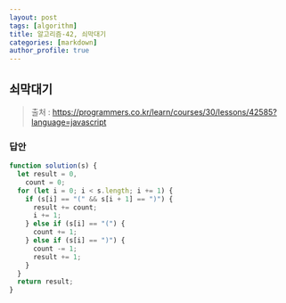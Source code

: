 ```yaml
---
layout: post
tags: [algorithm]
title: 알고리즘-42, 쇠막대기
categories: [markdown]
author_profile: true
---
```


## 쇠막대기

> 출처 : <https://programmers.co.kr/learn/courses/30/lessons/42585?language=javascript>

### 답안

```javascript
function solution(s) {
  let result = 0,
    count = 0;
  for (let i = 0; i < s.length; i += 1) {
    if (s[i] == "(" && s[i + 1] == ")") {
      result += count;
      i += 1;
    } else if (s[i] == "(") {
      count += 1;
    } else if (s[i] == ")") {
      count -= 1;
      result += 1;
    }
  }
  return result;
}
```
